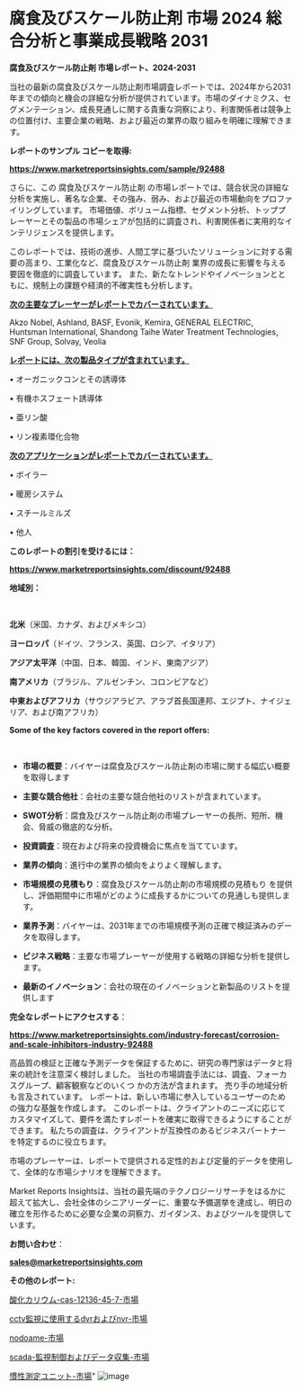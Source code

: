 # 腐食及びスケール防止剤 市場 2024 総合分析と事業成長戦略 2031

<strong>腐食及びスケール防止剤 市場レポート、2024-2031</strong>

当社の最新の腐食及びスケール防止剤市場調査レポートでは、2024年から2031年までの傾向と機会の詳細な分析が提供されています。市場のダイナミクス、セグメンテーション、成長見通しに関する貴重な洞察により、利害関係者は競争上の位置付け、主要企業の戦略、および最近の業界の取り組みを明確に理解できます。



<strong>レポートのサンプル コピーを取得:</strong> <a href=https://www.marketreportsinsights.com/sample/92488>

<strong><u>https://www.marketreportsinsights.com/sample/92488</u></strong></a>

さらに、この 腐食及びスケール防止剤 の市場レポートでは、競合状況の詳細な分析を実施し、著名な企業、その強み、弱み、および最近の市場動向をプロファイリングしています。 市場価値、ボリューム指標、セグメント分析、トッププレーヤーとその製品の市場シェアが包括的に調査され、利害関係者に実用的なインテリジェンスを提供します。

このレポートでは、技術の進歩、人間工学に基づいたソリューションに対する需要の高まり、工業化など、腐食及びスケール防止剤 業界の成長に影響を与える要因を徹底的に調査しています。 また、新たなトレンドやイノベーションとともに、規制上の課題や経済的不確実性も分析します。



<strong><u>次の主要なプレーヤーがレポートでカバーされています。</u></strong>

Akzo Nobel, Ashland, BASF, Evonik, Kemira, GENERAL ELECTRIC, Huntsman International, Shandong Taihe Water Treatment Technologies, SNF Group, Solvay, Veolia



<strong><u><b>レポートには、次の製品タイプが含まれています。</b></u></strong>

• オーガニックコンとその誘導体

• 有機ホスフェート誘導体

• 亜リン酸

• リン複素環化合物



<strong><u><b>次のアプリケーションがレポートでカバーされています。</b></u></strong>

• ボイラー

• 暖房システム

• スチールミルズ

• 他人



<strong><b>このレポートの割引を受けるには：</b></strong>

<a href=https://www.marketreportsinsights.com/discount/92488>

<strong><u>https://www.marketreportsinsights.com/discount/92488</u></strong></a>



<strong>地域別：</strong>

<strong> </strong>



<strong>北米</strong>（米国、カナダ、およびメキシコ）



<strong>ヨーロッパ</strong>（ドイツ、フランス、英国、ロシア、イタリア）



<strong>アジア太平洋</strong>（中国、日本、韓国、インド、東南アジア）



<strong>南アメリカ</strong>（ブラジル、アルゼンチン、コロンビアなど）



<strong>中東およびアフリカ</strong>（サウジアラビア、アラブ首長国連邦、エジプト、ナイジェリア、および南アフリカ）



<strong>Some of the key factors covered in the report offers:</strong>

<strong> </strong>
<ul>
  <li>

<strong>市場の概要</strong>：バイヤーは腐食及びスケール防止剤の市場に関する幅広い概要を取得します</li>
  <li>

<strong>主要な競合他社</strong>：会社の主要な競合他社のリストが含まれています。</li>
  <li>

<strong>SWOT分析</strong>：腐食及びスケール防止剤の市場プレーヤーの長所、短所、機会、脅威の徹底的な分析。</li>
  <li>

<strong>投資調査</strong>：現在および将来の投資機会に焦点を当てています。</li>
  <li>

<strong>業界の傾向</strong>：進行中の業界の傾向をよりよく理解します。</li>
  <li>

<strong>市場規模の見積もり</strong>：腐食及びスケール防止剤の市場規模の見積もり を提供し、評価期間中に市場がどのように成長するかについての見通しも提供します。</li>
  <li>

<strong>業界予測</strong>：バイヤーは、2031年までの市場規模予測の正確で検証済みのデータを取得します。</li>
  <li>

<strong>ビジネス戦略</strong>：主要な市場プレーヤーが使用する戦略の詳細な分析を提供します。</li>
  <li>

<strong>最新のイノベーション</strong>：会社の現在のイノベーションと新製品のリストを提供します</li>
</ul>


<strong>完全なレポートにアクセスする</strong>：

<a href=https://www.marketreportsinsights.com/industry-forecast/corrosion-and-scale-inhibitors-industry-92488>

<strong><u>https://www.marketreportsinsights.com/industry-forecast/corrosion-and-scale-inhibitors-industry-92488</u></strong></a>

高品質の検証と正確な予測データを保証するために、研究の専門家はデータと将来の統計を注意深く検討しました。 当社の市場調査手法には、調査、フォーカスグループ、顧客観察などのいくつ かの方法が含まれます。 売り手の地域分析も言及されています。 レポートは、新しい市場に参入しているユーザーのための強力な基盤を作成します。 このレポートは、クライアントのニーズに応じてカスタマイズして、要件を満たすレポートを確実に取得できるようにすることができます。 私たちの調査は、クライアントが互換性のあるビジネスパートナーを特定するのに役立ちます。

市場のプレーヤーは、レポートで提供される定性的および定量的データを使用して、全体的な市場シナリオを理解できます。

Market Reports Insightsは、当社の最先端のテクノロジーリサーチをはるかに超えて拡大し、会社全体のシニアリーダーに、重要な予備選挙を達成し、明日の確立を形作るために必要な企業の洞察力、ガイダンス、およびツールを提供しています。



<strong><b>お問い合わせ</b></strong>：

<a href=mailto:sales@marketreportsinsights.com>

<strong><u>sales@marketreportsinsights.com</u></strong></a>



<strong>その他のレポート:</strong>

<a href=https://www.linkedin.com/pulse/酸化カリウム-cas-12136-45-7-市場-2023-年のダイナミクスとビジネストレンド-k6fuf/>酸化カリウム-cas-12136-45-7-市場</a>

<a href=https://www.linkedin.com/pulse/cctv監視に使用するdvrおよびnvr-市場-2023-新興市場-将来の動向と市場需要-nmcsf/>cctv監視に使用するdvrおよびnvr-市場</a>

<a href=https://www.linkedin.com/pulse/nodoame-市場-2023-最新の-cagr-および成長分析-2030-pr-news-hub-okrzf/>nodoame-市場</a>

<a href=https://www.linkedin.com/pulse/scada-監視制御およびデータ収集-市場-2023-swot-分析と最新イノベーション-2030-pr-news-hub-s7uff/>scada-監視制御およびデータ収集-市場</a>

<a href=https://www.linkedin.com/pulse/慣性測定ユニット-市場-2023-最新の-cagr-および成長分析-2030-yh7of/>慣性測定ユニット-市場</a>"
![image](https://github.com/keshav9650/Research---Analysis/assets/164496465/d1ccbe3e-b522-463b-9307-d485609104d4)
